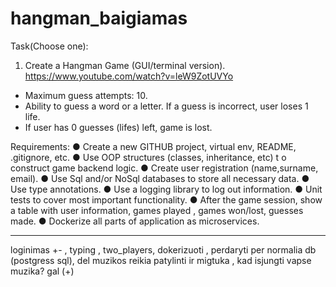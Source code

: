 # hangman_baigiamas
Task(Choose one):
1. Create a Hangman Game (GUI/terminal version).
https://www.youtube.com/watch?v=leW9ZotUVYo
- Maximum guess attempts: 10.
- Ability to guess a word or a letter. If a guess is incorrect, user loses 1 life.
- If user has 0 guesses (lifes) left, game is lost.

Requirements:
● Create a new GITHUB project, virtual env, README, .gitignore, etc.
● Use OOP structures (classes, inheritance, etc) t o construct game backend logic.
● Create user registration (name,surname, email).
● Use Sql and/or NoSql databases to store all necessary data.
● Use type annotations.
● Use a logging library to log out information.
● Unit tests to cover most important functionality.
● After the game session, show a table with user information, games played , games
won/lost, guesses made.
● Dockerize all parts of application as microservices.


___

loginimas +- , typing , two_players, dokerizuoti , perdaryti per normalia db (postgress sql), del muzikos reikia patylinti ir migtuka , kad isjungti vapse muzika? gal (+)
